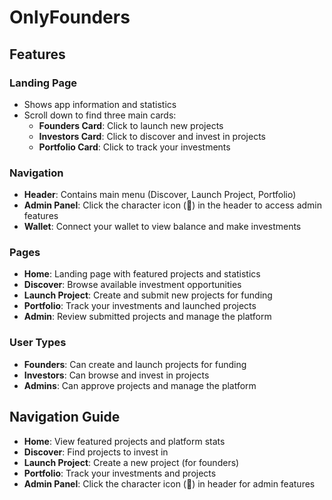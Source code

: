 # OnlyFounders

## Features

### Landing Page

- Shows app information and statistics
- Scroll down to find three main cards:
  - **Founders Card**: Click to launch new projects
  - **Investors Card**: Click to discover and invest in projects
  - **Portfolio Card**: Click to track your investments

### Navigation

- **Header**: Contains main menu (Discover, Launch Project, Portfolio)
- **Admin Panel**: Click the character icon (👤) in the header to access admin features
- **Wallet**: Connect your wallet to view balance and make investments

### Pages

- **Home**: Landing page with featured projects and statistics
- **Discover**: Browse available investment opportunities
- **Launch Project**: Create and submit new projects for funding
- **Portfolio**: Track your investments and launched projects
- **Admin**: Review submitted projects and manage the platform

### User Types

- **Founders**: Can create and launch projects for funding
- **Investors**: Can browse and invest in projects
- **Admins**: Can approve projects and manage the platform

## Navigation Guide

- **Home**: View featured projects and platform stats
- **Discover**: Find projects to invest in
- **Launch Project**: Create a new project (for founders)
- **Portfolio**: Track your investments and projects
- **Admin Panel**: Click the character icon (👤) in header for admin features
